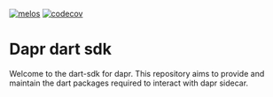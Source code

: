 [![melos](https://img.shields.io/badge/maintained%20with-melos-f700ff.svg?style=flat-square)](https://github.com/invertase/melos)
[![codecov](https://codecov.io/gh/Abhilash-Chandran/dart-sdk/branch/master/graph/badge.svg?token=F3XOQ7UGXE)](https://codecov.io/gh/Abhilash-Chandran/dart-sdk)

# Dapr dart sdk

Welcome to the dart-sdk for dapr. This repository aims to provide and maintain the dart packages required to interact with dapr sidecar.